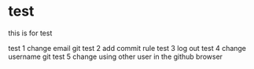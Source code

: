 # test
this is for test

test 1 change email git
test 2 add commit rule
test 3 log out
test 4 change username git
test 5 change using other user in the github browser
